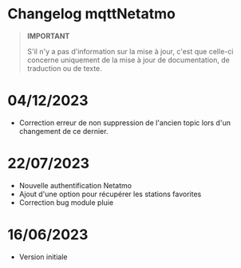 # Changelog mqttNetatmo

>**IMPORTANT**
>
>S'il n'y a pas d'information sur la mise à jour, c'est que celle-ci concerne uniquement de la mise à jour de documentation, de traduction ou de texte.

# 04/12/2023
- Correction erreur de non suppression de l'ancien topic lors d'un changement de ce dernier.

# 22/07/2023
- Nouvelle authentification Netatmo
- Ajout d'une option pour récupérer les stations favorites
- Correction bug module pluie

# 16/06/2023
- Version initiale
